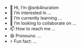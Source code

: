 - 👋 Hi, I’m @snb4nuralom
- 👀 I’m interested in ...
- 🌱 I’m currently learning ...
- 💞️ I’m looking to collaborate on ...
- 📫 How to reach me ...
- 😄 Pronouns: ...
- ⚡ Fun fact: ...

<!---
snb4nuralom/snb4nuralom is a ✨ special ✨ repository because its `README.md` (this file) appears on your GitHub profile.
You can click the Preview link to take a look at your changes.
--->
